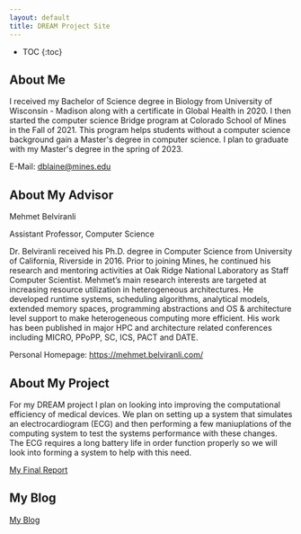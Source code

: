 ```yaml
---
layout: default
title: DREAM Project Site
---
```


* TOC
{:toc}

## About Me

I received my Bachelor of Science degree in Biology from University of Wisconsin - Madison along with a certificate in Global Health in 2020. I then started the computer science Bridge program at Colorado School of Mines in the Fall of 2021. This program helps students without a computer science background gain a Master's degree in computer science. I plan to graduate with my Master's degree in the spring of 2023.

E-Mail: dblaine@mines.edu

## About My Advisor

Mehmet Belviranli

Assistant Professor, Computer Science

Dr. Belviranli received his Ph.D. degree in Computer Science from University of California, Riverside in 2016. Prior to joining Mines, he continued his research and mentoring activities at Oak Ridge National Laboratory as Staff Computer Scientist.  Mehmet’s main research interests are targeted at increasing resource utilization in heterogeneous architectures. He developed runtime systems, scheduling algorithms, analytical models, extended memory spaces, programming abstractions and OS & architecture level support to make heterogeneous computing more efficient. His work has been published in major HPC and architecture related conferences including MICRO, PPoPP, SC, ICS, PACT and DATE.

Personal Homepage: https://mehmet.belviranli.com/

## About My Project

For my DREAM project I plan on looking into improving the computational efficiency of medical devices. We plan on setting up a system that simulates an electrocardiogram (ECG) and then performing a few maniuplations of the computing system to test the systems performance with these changes. The ECG requires a long battery life in order function properly so we will look into forming a system to help with this need.

[My Final Report](files/finalreport.pdf)

## My Blog

[My Blog](blog.html)
